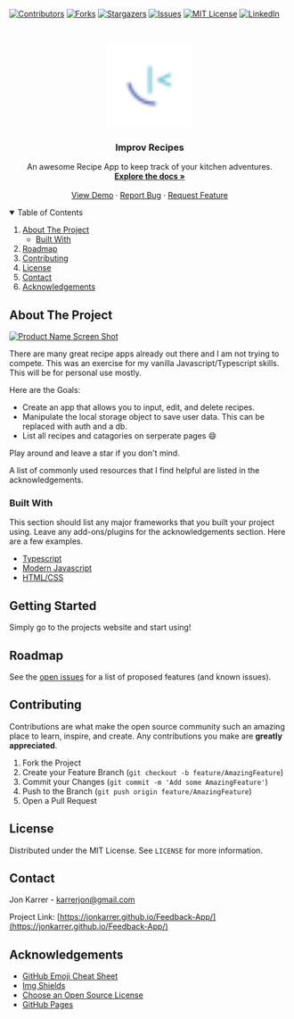 <!--
*** Thanks for checking out the Feedback-App. If you have a suggestion
*** that would make this better, please fork the repo and create a pull request
*** or simply open an issue with the tag "enhancement".
*** Thanks again! Now go create something AMAZING! :D
-->

<!-- PROJECT SHIELDS -->
<!--
*** I'm using markdown "reference style" links for readability.
*** Reference links are enclosed in brackets [ ] instead of parentheses ( ).
*** See the bottom of this document for the declaration of the reference variables
*** for contributors-url, forks-url, etc. This is an optional, concise syntax you may use.
*** https://www.markdownguide.org/basic-syntax/#reference-style-links
-->

[![Contributors][contributors-shield]][contributors-url]
[![Forks][forks-shield]][forks-url]
[![Stargazers][stars-shield]][stars-url]
[![Issues][issues-shield]][issues-url]
[![MIT License][license-shield]][license-url]
[![LinkedIn][linkedin-shield]][linkedin-url]

<!-- PROJECT LOGO -->
<br />
<p align="center">
  <a href="https://github.com/jonkarrer/Feedback-App" >
    <img src="./public/assets/favicon-32x32.png" alt="Logo" width="150" height="150">
  </a>

  <h3 align="center">Improv Recipes</h3>

  <p align="center">
    An awesome Recipe App to keep track of your kitchen adventures.
    <br />
    <a href="https://github.com/jonkarrer/Feedback-App"><strong>Explore the docs »</strong></a>
    <br />
    <br />
    <a href="https://jonkarrer.github.io/Feedback-App/">View Demo</a>
    ·
    <a href="https://github.com/jonkarrer/Feedback-App/issues">Report Bug</a>
    ·
    <a href="https://github.com/jonkarrer/Feedback-App/issues">Request Feature</a>
  </p>
</p>

<!-- TABLE OF CONTENTS -->
<details open="open">
  <summary>Table of Contents</summary>
  <ol>
    <li>
      <a href="#about-the-project">About The Project</a>
      <ul>
        <li><a href="#built-with">Built With</a></li>
      </ul>
    </li>
    <li><a href="#roadmap">Roadmap</a></li>
    <li><a href="#contributing">Contributing</a></li>
    <li><a href="#license">License</a></li>
    <li><a href="#contact">Contact</a></li>
    <li><a href="#acknowledgements">Acknowledgements</a></li>
  </ol>
</details>

<!-- ABOUT THE PROJECT -->

## About The Project

[![Product Name Screen Shot][product-screenshot]](https://example.com)

There are many great recipe apps already out there and I am not trying to compete. This was an exercise for my vanilla Javascript/Typescript skills. This will be for personal use mostly.

Here are the Goals:

- Create an app that allows you to input, edit, and delete recipes.
- Manipulate the local storage object to save user data. This can be replaced with auth and a db.
- List all recipes and catagories on serperate pages :smile:

Play around and leave a star if you don't mind.

A list of commonly used resources that I find helpful are listed in the acknowledgements.

### Built With

This section should list any major frameworks that you built your project using. Leave any add-ons/plugins for the acknowledgements section. Here are a few examples.

- [Typescript](https://www.typescriptlang.org)
- [Modern Javascript](https://javascript.info)
- [HTML/CSS](https://www.w3schools.com/html/default.asp)

<!-- GETTING STARTED -->

## Getting Started

Simply go to the projects website and start using!

<!-- ROADMAP -->

## Roadmap

See the [open issues](https://github.com/jonkarrer/Feedback-App/issues) for a list of proposed features (and known issues).

<!-- CONTRIBUTING -->

## Contributing

Contributions are what make the open source community such an amazing place to learn, inspire, and create. Any contributions you make are **greatly appreciated**.

1. Fork the Project
2. Create your Feature Branch (`git checkout -b feature/AmazingFeature`)
3. Commit your Changes (`git commit -m 'Add some AmazingFeature'`)
4. Push to the Branch (`git push origin feature/AmazingFeature`)
5. Open a Pull Request

<!-- LICENSE -->

## License

Distributed under the MIT License. See `LICENSE` for more information.

<!-- CONTACT -->

## Contact

Jon Karrer - karrerjon@gmail.com

Project Link: [https://jonkarrer.github.io/Feedback-App/](https://jonkarrer.github.io/Feedback-App/)

<!-- ACKNOWLEDGEMENTS -->

## Acknowledgements

- [GitHub Emoji Cheat Sheet](https://www.webpagefx.com/tools/emoji-cheat-sheet)
- [Img Shields](https://shields.io)
- [Choose an Open Source License](https://choosealicense.com)
- [GitHub Pages](https://pages.github.com)

<!-- MARKDOWN LINKS & IMAGES -->
<!-- https://www.markdownguide.org/basic-syntax/#reference-style-links -->

[contributors-shield]: https://img.shields.io/github/contributors/jonkarrer/Feedback-App.svg?style=for-the-badge
[contributors-url]: https://github.com/jonkarrer/Feedback-App/graphs/contributors
[forks-shield]: https://img.shields.io/github/forks/jonkarrer/Feedback-App.svg?style=for-the-badge
[forks-url]: https://github.com/jonkarrer/Feedback-App/network/members
[stars-shield]: https://img.shields.io/github/stars/jonkarrer/Feedback-App.svg?style=for-the-badge
[stars-url]: https://github.com/jonkarrer/Feedback-App/stargazers
[issues-shield]: https://img.shields.io/github/issues/jonkarrer/Feedback-App.svg?style=for-the-badge
[issues-url]: https://github.com/jonkarrer/Feedback-App/issues
[license-shield]: https://img.shields.io/github/license/jonkarrer/Feedback-App.svg?style=for-the-badge
[license-url]: https://github.com/jonkarrer/Feedback-App/blob/master/LICENSE
[linkedin-shield]: https://img.shields.io/badge/-LinkedIn-black.svg?style=for-the-badge&logo=linkedin&colorB=555
[linkedin-url]: https://www.linkedin.com/in/jon-karrer-6b8a18186/
[product-screenshot]: assets/screenshot.png
